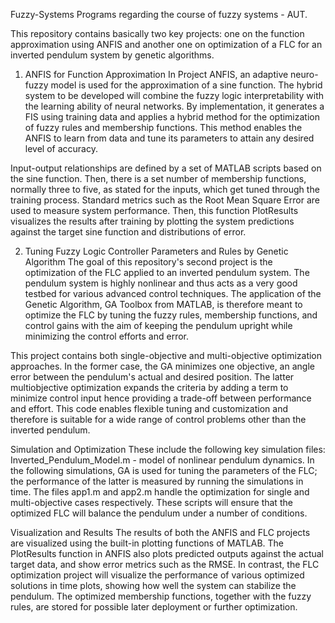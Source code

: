 Fuzzy-Systems
Programs regarding the course of fuzzy systems - AUT.

This repository contains basically two key projects: one on the function approximation using ANFIS and another one on optimization of a FLC for an inverted pendulum system by genetic algorithms.

1. ANFIS for Function Approximation
In Project ANFIS, an adaptive neuro-fuzzy model is used for the approximation of a sine function. The hybrid system to be developed will combine the fuzzy logic interpretability with the learning ability of neural networks. By implementation, it generates a FIS using training data and applies a hybrid method for the optimization of fuzzy rules and membership functions. This method enables the ANFIS to learn from data and tune its parameters to attain any desired level of accuracy.

Input-output relationships are defined by a set of MATLAB scripts based on the sine function. Then, there is a set number of membership functions, normally three to five, as stated for the inputs, which get tuned through the training process. Standard metrics such as the Root Mean Square Error are used to measure system performance. Then, this function PlotResults visualizes the results after training by plotting the system predictions against the target sine function and distributions of error.

2. Tuning Fuzzy Logic Controller Parameters and Rules by Genetic Algorithm
The goal of this repository's second project is the optimization of the FLC applied to an inverted pendulum system. The pendulum system is highly nonlinear and thus acts as a very good testbed for various advanced control techniques. The application of the Genetic Algorithm, GA Toolbox from MATLAB, is therefore meant to optimize the FLC by tuning the fuzzy rules, membership functions, and control gains with the aim of keeping the pendulum upright while minimizing the control efforts and error.

This project contains both single-objective and multi-objective optimization approaches. In the former case, the GA minimizes one objective, an angle error between the pendulum's actual and desired position. The latter multiobjective optimization expands the criteria by adding a term to minimize control input hence providing a trade-off between performance and effort. This code enables flexible tuning and customization and therefore is suitable for a wide range of control problems other than the inverted pendulum.

Simulation and Optimization
These include the following key simulation files: Inverted_Pendulum_Model.m - model of nonlinear pendulum dynamics. In the following simulations, GA is used for tuning the parameters of the FLC; the performance of the latter is measured by running the simulations in time. The files app1.m and app2.m handle the optimization for single and multi-objective cases respectively. These scripts will ensure that the optimized FLC will balance the pendulum under a number of conditions.

Visualization and Results
The results of both the ANFIS and FLC projects are visualized using the built-in plotting functions of MATLAB. The PlotResults function in ANFIS also plots predicted outputs against the actual target data, and show error metrics such as the RMSE. In contrast, the FLC optimization project will visualize the performance of various optimized solutions in time plots, showing how well the system can stabilize the pendulum. The optimized membership functions, together with the fuzzy rules, are stored for possible later deployment or further optimization.
